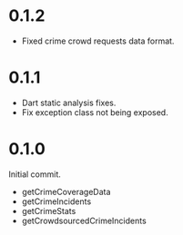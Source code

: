 # 0.1.2
- Fixed crime crowd requests data format.

# 0.1.1
- Dart static analysis fixes.
- Fix exception class not being exposed.

# 0.1.0
Initial commit.
  - getCrimeCoverageData
  - getCrimeIncidents
  - getCrimeStats
  - getCrowdsourcedCrimeIncidents